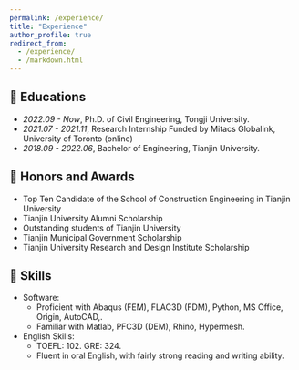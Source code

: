 ```yaml
---
permalink: /experience/
title: "Experience"
author_profile: true
redirect_from: 
  - /experience/
  - /markdown.html
---
```


## 📕 Educations
- *2022.09 - Now*, Ph.D. of Civil Engineering, Tongji University.
- *2021.07 - 2021.11*, Research Internship Funded by Mitacs Globalink, University of Toronto (online)
- *2018.09 - 2022.06*, Bachelor of Engineering, Tianjin University.


## 🥇 Honors and Awards
- Top Ten Candidate of the School of Construction Engineering in Tianjin University
- Tianjin University Alumni Scholarship
- Outstanding students of Tianjin University
- Tianjin Municipal Government Scholarship
- Tianjin University Research and Design Institute Scholarship

## 💪 Skills
- Software:
  - Proficient with Abaqus (FEM), FLAC3D (FDM), Python, MS Office, Origin, AutoCAD,.
  - Familiar with Matlab, PFC3D (DEM), Rhino, Hypermesh.
- English Skills:
  - TOEFL: 102. GRE: 324.
  - Fluent in oral English, with fairly strong reading and writing ability.